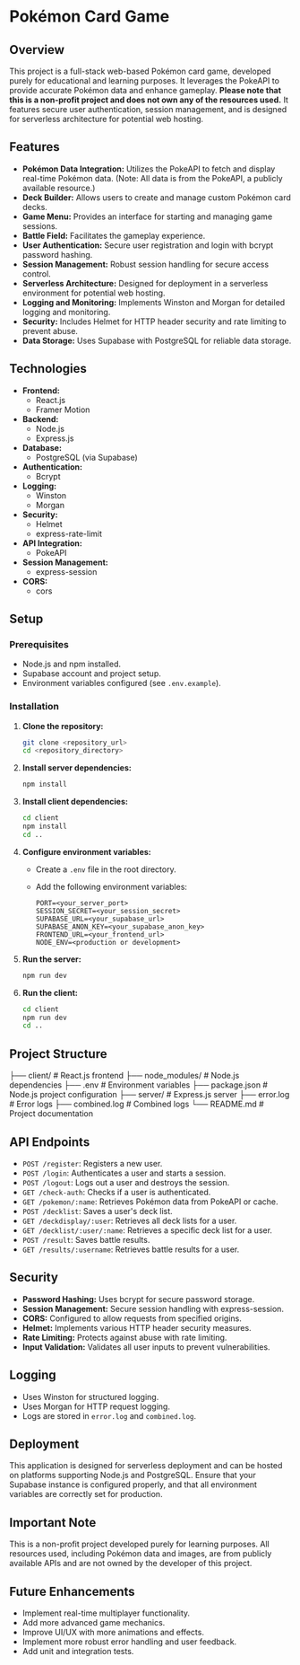 
# Pokémon Card Game

## Overview

This project is a full-stack web-based Pokémon card game, developed purely for educational and learning purposes. It leverages the PokeAPI to provide accurate Pokémon data and enhance gameplay. **Please note that this is a non-profit project and does not own any of the resources used.** It features secure user authentication, session management, and is designed for serverless architecture for potential web hosting.

## Features

-   **Pokémon Data Integration:** Utilizes the PokeAPI to fetch and display real-time Pokémon data. (Note: All data is from the PokeAPI, a publicly available resource.)
-   **Deck Builder:** Allows users to create and manage custom Pokémon card decks.
-   **Game Menu:** Provides an interface for starting and managing game sessions.
-   **Battle Field:** Facilitates the gameplay experience.
-   **User Authentication:** Secure user registration and login with bcrypt password hashing.
-   **Session Management:** Robust session handling for secure access control.
-   **Serverless Architecture:** Designed for deployment in a serverless environment for potential web hosting.
-   **Logging and Monitoring:** Implements Winston and Morgan for detailed logging and monitoring.
-   **Security:** Includes Helmet for HTTP header security and rate limiting to prevent abuse.
-   **Data Storage:** Uses Supabase with PostgreSQL for reliable data storage.

## Technologies

-   **Frontend:**
    -   React.js
    -   Framer Motion
-   **Backend:**
    -   Node.js
    -   Express.js
-   **Database:**
    -   PostgreSQL (via Supabase)
-   **Authentication:**
    -   Bcrypt
-   **Logging:**
    -   Winston
    -   Morgan
-   **Security:**
    -   Helmet
    -   express-rate-limit
-   **API Integration:**
    -   PokeAPI
-   **Session Management:**
    -   express-session
-   **CORS:**
    -   cors

## Setup

### Prerequisites

-   Node.js and npm installed.
-   Supabase account and project setup.
-   Environment variables configured (see `.env.example`).

### Installation

1.  **Clone the repository:**

    ```bash
    git clone <repository_url>
    cd <repository_directory>
    ```

2.  **Install server dependencies:**

    ```bash
    npm install
    ```

3.  **Install client dependencies:**

    ```bash
    cd client
    npm install
    cd ..
    ```

4.  **Configure environment variables:**

    -   Create a `.env` file in the root directory.
    -   Add the following environment variables:

        ```
        PORT=<your_server_port>
        SESSION_SECRET=<your_session_secret>
        SUPABASE_URL=<your_supabase_url>
        SUPABASE_ANON_KEY=<your_supabase_anon_key>
        FRONTEND_URL=<your_frontend_url>
        NODE_ENV=<production or development>
        ```

5.  **Run the server:**

    ```bash
    npm run dev
    ```

6.  **Run the client:**

    ```bash
    cd client
    npm run dev
    cd ..
    ```

## Project Structure
├── client/          # React.js frontend
├── node_modules/    # Node.js dependencies
├── .env             # Environment variables
├── package.json     # Node.js project configuration
├── server/          # Express.js server
├── error.log        # Error logs
├── combined.log      # Combined logs
└── README.md        # Project documentation

## API Endpoints

- `POST /register`: Registers a new user.
- `POST /login`: Authenticates a user and starts a session.
- `POST /logout`: Logs out a user and destroys the session.
- `GET /check-auth`: Checks if a user is authenticated.
- `GET /pokemon/:name`: Retrieves Pokémon data from PokeAPI or cache.
- `POST /decklist`: Saves a user's deck list.
- `GET /deckdisplay/:user`: Retrieves all deck lists for a user.
- `GET /decklist/:user/:name`: Retrieves a specific deck list for a user.
- `POST /result`: Saves battle results.
- `GET /results/:username`: Retrieves battle results for a user.

## Security

- **Password Hashing:** Uses bcrypt for secure password storage.
- **Session Management:** Secure session handling with express-session.
- **CORS:** Configured to allow requests from specified origins.
- **Helmet:** Implements various HTTP header security measures.
- **Rate Limiting:** Protects against abuse with rate limiting.
- **Input Validation:** Validates all user inputs to prevent vulnerabilities.

## Logging

- Uses Winston for structured logging.
- Uses Morgan for HTTP request logging.
- Logs are stored in `error.log` and `combined.log`.

## Deployment

This application is designed for serverless deployment and can be hosted on platforms supporting Node.js and PostgreSQL. Ensure that your Supabase instance is configured properly, and that all environment variables are correctly set for production.

## Important Note

This is a non-profit project developed purely for learning purposes. All resources used, including Pokémon data and images, are from publicly available APIs and are not owned by the developer of this project.

## Future Enhancements

- Implement real-time multiplayer functionality.
- Add more advanced game mechanics.
- Improve UI/UX with more animations and effects.
- Implement more robust error handling and user feedback.
- Add unit and integration tests.
